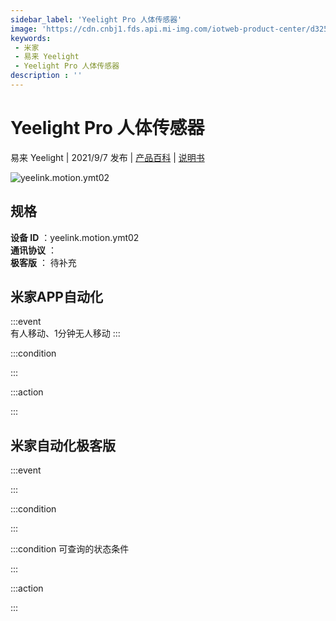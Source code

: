 ```yaml
---
sidebar_label: 'Yeelight Pro 人体传感器'
image: 'https://cdn.cnbj1.fds.api.mi-img.com/iotweb-product-center/d325b4b4dec48d8f84e6e41497187e3e_1625204977319.png?GalaxyAccessKeyId=AKVGLQWBOVIRQ3XLEW&Expires=9223372036854775807&Signature=WnIYxfiEhyaA1+byqTMgkva3FPs='
keywords: 
 - 米家
 - 易来 Yeelight
 - Yeelight Pro 人体传感器
description : ''
---
```

# Yeelight Pro 人体传感器

易来 Yeelight | 2021/9/7 发布 | [产品百科](https://home.mi.com/webapp/content/baike/product/index.html?model=yeelink.motion.ymt02/) | [说明书](https://home.mi.com/views/introduction.html?model=yeelink.motion.ymt02&region=cn)

![yeelink.motion.ymt02](https://cdn.cnbj1.fds.api.mi-img.com/iotweb-product-center/d325b4b4dec48d8f84e6e41497187e3e_1625204977319.png?GalaxyAccessKeyId=AKVGLQWBOVIRQ3XLEW&Expires=9223372036854775807&Signature=WnIYxfiEhyaA1+byqTMgkva3FPs=)

## 规格  
> 
**设备 ID** ：yeelink.motion.ymt02  
**通讯协议** ：  
**极客版**  ： 待补充 


## 米家APP自动化  

:::event  
有人移动、1分钟无人移动
:::

:::condition  

:::

:::action   

:::

## 米家自动化极客版  

:::event  

:::

:::condition  

:::

:::condition 可查询的状态条件  

:::

:::action  

:::

        
